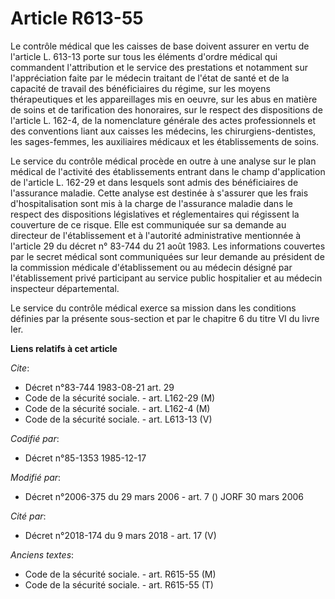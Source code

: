 # Article R613-55

Le contrôle médical que les caisses de base doivent assurer en vertu de l'article L. 613-13 porte sur tous les éléments
d'ordre médical qui commandent l'attribution et le service des prestations et notamment sur l'appréciation faite par le
médecin traitant de l'état de santé et de la capacité de travail des bénéficiaires du régime, sur les moyens thérapeutiques
et les appareillages mis en oeuvre, sur les abus en matière de soins et de tarification des honoraires, sur le respect des
dispositions de l'article L. 162-4, de la nomenclature générale des actes professionnels et des conventions liant aux caisses
les médecins, les chirurgiens-dentistes, les sages-femmes, les auxiliaires médicaux et les établissements de soins. 

Le service du contrôle médical procède en outre à une analyse sur le plan médical de l'activité des établissements entrant
dans le champ d'application de l'article L. 162-29 et dans lesquels sont admis des bénéficiaires de l'assurance maladie.
Cette analyse est destinée à s'assurer que les frais d'hospitalisation sont mis à la charge de l'assurance maladie dans le
respect des dispositions législatives et réglementaires qui régissent la couverture de ce risque. Elle est communiquée sur sa
demande au directeur de l'établissement et à l'autorité administrative mentionnée à l'article 29 du décret n° 83-744 du 21
août 1983. Les informations couvertes par le secret médical sont communiquées sur leur demande au président de la commission
médicale d'établissement ou au médecin désigné par l'établissement privé participant au service public hospitalier et au
médecin inspecteur départemental.

Le service du contrôle médical exerce sa mission dans les conditions définies par la présente sous-section et par le chapitre
6 du titre VI du livre Ier.

**Liens relatifs à cet article**

_Cite_:

  - Décret n°83-744 1983-08-21 art. 29
  - Code de la sécurité sociale. - art. L162-29 (M)
  - Code de la sécurité sociale. - art. L162-4 (M)
  - Code de la sécurité sociale. - art. L613-13 (V)

_Codifié par_:

  - Décret n°85-1353 1985-12-17

_Modifié par_:

  - Décret n°2006-375 du 29 mars 2006 - art. 7 () JORF 30 mars 2006

_Cité par_:

  - Décret n°2018-174 du 9 mars 2018 - art. 17 (V)

_Anciens textes_:

  - Code de la sécurité sociale. - art. R615-55 (M)
  - Code de la sécurité sociale. - art. R615-55 (T)
